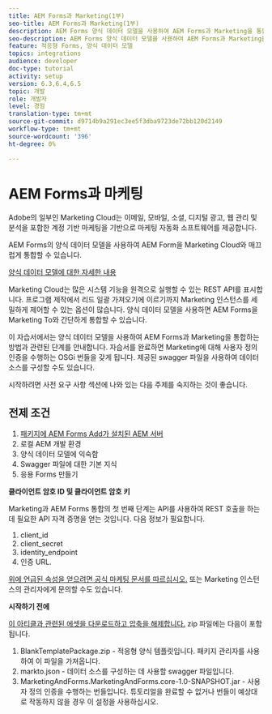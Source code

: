 ```yaml
---
title: AEM Forms과 Marketing(1부)
seo-title: AEM Forms과 Marketing(1부)
description: AEM Forms 양식 데이터 모델을 사용하여 AEM Forms과 Marketing을 통합하는 자습서입니다.
seo-description: AEM Forms 양식 데이터 모델을 사용하여 AEM Forms과 Marketing을 통합하는 자습서입니다.
feature: 적응형 Forms, 양식 데이터 모델
topics: integrations
audience: developer
doc-type: tutorial
activity: setup
version: 6.3,6.4,6.5
topic: 개발
role: 개발자
level: 경험
translation-type: tm+mt
source-git-commit: d9714b9a291ec3ee5f3dba9723de72bb120d2149
workflow-type: tm+mt
source-wordcount: '396'
ht-degree: 0%

---
```



# AEM Forms과 마케팅

Adobe의 일부인 Marketing Cloud는 이메일, 모바일, 소셜, 디지털 광고, 웹 관리 및 분석을 포함한 계정 기반 마케팅을 기반으로 마케팅 자동화 소프트웨어를 제공합니다.

AEM Forms의 양식 데이터 모델을 사용하여 AEM Form을 Marketing Cloud와 매끄럽게 통합할 수 있습니다.

[양식 데이터 모델에 대한 자세한 내용](https://helpx.adobe.com/experience-manager/6-5/forms/using/data-integration.html)

Marketing Cloud는 많은 시스템 기능을 원격으로 실행할 수 있는 REST API를 표시합니다. 프로그램 제작에서 리드 일괄 가져오기에 이르기까지 Marketing 인스턴스를 세밀하게 제어할 수 있는 옵션이 많습니다. 양식 데이터 모델을 사용하면 AEM Forms을 Marketing To와 간단하게 통합할 수 있습니다.

이 자습서에서는 양식 데이터 모델을 사용하여 AEM Forms과 Marketing을 통합하는 방법과 관련된 단계를 안내합니다. 자습서를 완료하면 Marketing에 대해 사용자 정의 인증을 수행하는 OSGi 번들을 갖게 됩니다. 제공된 swagger 파일을 사용하여 데이터 소스를 구성할 수도 있습니다.

시작하려면 사전 요구 사항 섹션에 나와 있는 다음 주제를 숙지하는 것이 좋습니다.

## 전제 조건

1. [패키지에 AEM Forms Add가 설치된 AEM 서버](/help/forms/adaptive-forms/installing-aem-form-on-windows-tutorial-use.md)
1. 로컬 AEM 개발 환경
1. 양식 데이터 모델에 익숙함
1. Swagger 파일에 대한 기본 지식
1. 응용 Forms 만들기

**클라이언트 암호 ID 및 클라이언트 암호 키**

Marketing과 AEM Forms 통합의 첫 번째 단계는 API를 사용하여 REST 호출을 하는 데 필요한 API 자격 증명을 얻는 것입니다. 다음 정보가 필요합니다.

1. client_id
1. client_secret
1. identity_endpoint
1. 인증 URL.

[위에 언급된 속성을 얻으려면 공식 마케팅 문서를 따르십시오.](https://developers.marketo.com/rest-api/) 또는 Marketing 인스턴스의 관리자에게 문의할 수도 있습니다.

**시작하기 전에**

[이 아티클과 관련된 에셋을 다운로드하고 압축을 해제합니다.](assets/aemformsandmarketo.zip) zip 파일에는 다음이 포함됩니다.

1. BlankTemplatePackage.zip - 적응형 양식 템플릿입니다. 패키지 관리자를 사용하여 이 파일을 가져옵니다.
1. markto.json - 데이터 소스를 구성하는 데 사용할 swagger 파일입니다.
1. MarketingAndForms.MarketingAndForms.core-1.0-SNAPSHOT.jar - 사용자 정의 인증을 수행하는 번들입니다. 튜토리얼을 완료할 수 없거나 번들이 예상대로 작동하지 않을 경우 이 설정을 사용하십시오.
